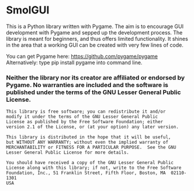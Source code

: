 # SmolGUI 

This is a Python library written with Pygame. The aim is to encourage GUI development with Pygame and sepped up the development process. The library is meant for beginners, and thus offers limited functionality. It shines in the area that a working GUI can be created with very few lines of code. 

You can get Pygame here: 
https://github.com/pygame/pygame 
Alternatively: 
type pip install pygame into command line. 

### Neither the library nor its creator are affiliated or endorsed by Pygame. No warranties are included and the software is published under the terms of the GNU Lesser General Public License. 

    This library is free software; you can redistribute it and/or
    modify it under the terms of the GNU Lesser General Public
    License as published by the Free Software Foundation; either
    version 2.1 of the License, or (at your option) any later version.

    This library is distributed in the hope that it will be useful,
    but WITHOUT ANY WARRANTY; without even the implied warranty of
    MERCHANTABILITY or FITNESS FOR A PARTICULAR PURPOSE.  See the GNU
    Lesser General Public License for more details.

    You should have received a copy of the GNU Lesser General Public
    License along with this library; if not, write to the Free Software
    Foundation, Inc., 51 Franklin Street, Fifth Floor, Boston, MA  02110-1301
    USA
